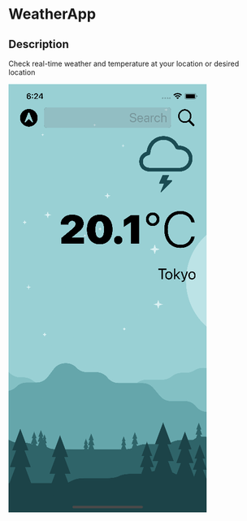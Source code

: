 

#  WeatherApp

## Description 
Check real-time weather and temperature at your location or desired location

![Screenshot](Documentation/Screenshot1.png)


